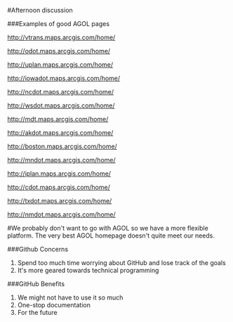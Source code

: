 #Afternoon discussion

###Examples of good AGOL pages

http://vtrans.maps.arcgis.com/home/

http://odot.maps.arcgis.com/home/

http://uplan.maps.arcgis.com/home/

http://iowadot.maps.arcgis.com/home/

http://ncdot.maps.arcgis.com/home/

http://wsdot.maps.arcgis.com/home/

http://mdt.maps.arcgis.com/home/

http://akdot.maps.arcgis.com/home/

http://boston.maps.arcgis.com/home/

http://mndot.maps.arcgis.com/home/

http://iplan.maps.arcgis.com/home/

http://cdot.maps.arcgis.com/home/

http://txdot.maps.arcgis.com/home/

http://nmdot.maps.arcgis.com/home/

#We probably don't want to go with AGOL so we have a more flexible platform. The very best AGOL homepage doesn't quite meet our needs.

###Github Concerns

1. Spend too much time worrying about GitHub and lose track of the goals
2. It's more geared towards technical programming

###GitHub Benefits

1. We might not have to use it so much
2. One-stop documentation
3. For the future

